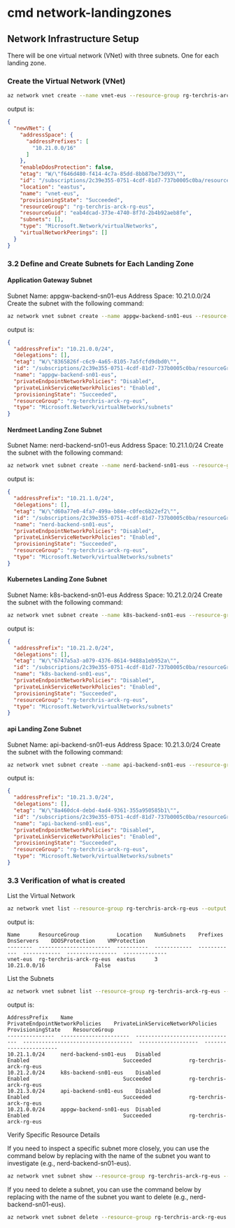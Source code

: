 # cmd network-landingzones

## Network Infrastructure Setup

There will be one virtual network (VNet) with three subnets. One for each landing zone.

### Create the Virtual Network (VNet)

```bash
az network vnet create --name vnet-eus --resource-group rg-terchris-arck-rg-eus --location eastus --address-prefix 10.21.0.0/16
```

output is:

```json
{
  "newVNet": {
    "addressSpace": {
      "addressPrefixes": [
        "10.21.0.0/16"
      ]
    },
    "enableDdosProtection": false,
    "etag": "W/\"f646d480-f414-4c7a-85dd-8bb87be73d93\"",
    "id": "/subscriptions/2c39e355-0751-4cdf-81d7-737b0005c0ba/resourceGroups/rg-terchris-arck-rg-eus/providers/Microsoft.Network/virtualNetworks/vnet-eus",
    "location": "eastus",
    "name": "vnet-eus",
    "provisioningState": "Succeeded",
    "resourceGroup": "rg-terchris-arck-rg-eus",
    "resourceGuid": "eab4dcad-373e-4740-8f7d-2b4b92aeb8fe",
    "subnets": [],
    "type": "Microsoft.Network/virtualNetworks",
    "virtualNetworkPeerings": []
  }
}
```

### 3.2 Define and Create Subnets for Each Landing Zone

#### Application Gateway Subnet

Subnet Name: appgw-backend-sn01-eus
Address Space: 10.21.0.0/24
Create the subnet with the following command:

```bash
az network vnet subnet create --name appgw-backend-sn01-eus --resource-group rg-terchris-arck-rg-eus --vnet-name vnet-eus --address-prefix 10.21.0.0/24
```


output is:

```json
{
  "addressPrefix": "10.21.0.0/24",
  "delegations": [],
  "etag": "W/\"8365826f-c6c9-4a65-8105-7a5fcfd9dbd0\"",
  "id": "/subscriptions/2c39e355-0751-4cdf-81d7-737b0005c0ba/resourceGroups/rg-terchris-arck-rg-eus/providers/Microsoft.Network/virtualNetworks/vnet-eus/subnets/appgw-backend-sn01-eus",
  "name": "appgw-backend-sn01-eus",
  "privateEndpointNetworkPolicies": "Disabled",
  "privateLinkServiceNetworkPolicies": "Enabled",
  "provisioningState": "Succeeded",
  "resourceGroup": "rg-terchris-arck-rg-eus",
  "type": "Microsoft.Network/virtualNetworks/subnets"
}
```

#### Nerdmeet Landing Zone Subnet

Subnet Name: nerd-backend-sn01-eus
Address Space: 10.21.1.0/24
Create the subnet with the following command:

```bash
az network vnet subnet create --name nerd-backend-sn01-eus --resource-group rg-terchris-arck-rg-eus --vnet-name vnet-eus --address-prefix 10.21.1.0/24
```

output is:

```json
{
  "addressPrefix": "10.21.1.0/24",
  "delegations": [],
  "etag": "W/\"d60a77e0-4fa7-499a-b84e-c0fec6b22ef2\"",
  "id": "/subscriptions/2c39e355-0751-4cdf-81d7-737b0005c0ba/resourceGroups/rg-terchris-arck-rg-eus/providers/Microsoft.Network/virtualNetworks/vnet-eus/subnets/nerd-backend-sn01-eus",
  "name": "nerd-backend-sn01-eus",
  "privateEndpointNetworkPolicies": "Disabled",
  "privateLinkServiceNetworkPolicies": "Enabled",
  "provisioningState": "Succeeded",
  "resourceGroup": "rg-terchris-arck-rg-eus",
  "type": "Microsoft.Network/virtualNetworks/subnets"
}
```

#### Kubernetes Landing Zone Subnet

Subnet Name: k8s-backend-sn01-eus
Address Space: 10.21.2.0/24
Create the subnet with the following command:

```bash
az network vnet subnet create --name k8s-backend-sn01-eus --resource-group rg-terchris-arck-rg-eus --vnet-name vnet-eus --address-prefix 10.21.2.0/24
```

output is:

```json
{
  "addressPrefix": "10.21.2.0/24",
  "delegations": [],
  "etag": "W/\"6747a5a3-a079-4376-8614-9488a1eb952a\"",
  "id": "/subscriptions/2c39e355-0751-4cdf-81d7-737b0005c0ba/resourceGroups/rg-terchris-arck-rg-eus/providers/Microsoft.Network/virtualNetworks/vnet-eus/subnets/k8s-backend-sn01-eus",
  "name": "k8s-backend-sn01-eus",
  "privateEndpointNetworkPolicies": "Disabled",
  "privateLinkServiceNetworkPolicies": "Enabled",
  "provisioningState": "Succeeded",
  "resourceGroup": "rg-terchris-arck-rg-eus",
  "type": "Microsoft.Network/virtualNetworks/subnets"
}
```

#### api Landing Zone Subnet

Subnet Name: api-backend-sn01-eus
Address Space: 10.21.3.0/24
Create the subnet with the following command:

```bash
az network vnet subnet create --name api-backend-sn01-eus --resource-group rg-terchris-arck-rg-eus --vnet-name vnet-eus --address-prefix 10.21.3.0/24
```

output is:

```json
{
  "addressPrefix": "10.21.3.0/24",
  "delegations": [],
  "etag": "W/\"8a460dc4-debd-4ad4-9361-355a950585b1\"",
  "id": "/subscriptions/2c39e355-0751-4cdf-81d7-737b0005c0ba/resourceGroups/rg-terchris-arck-rg-eus/providers/Microsoft.Network/virtualNetworks/vnet-eus/subnets/api-backend-sn01-eus",
  "name": "api-backend-sn01-eus",
  "privateEndpointNetworkPolicies": "Disabled",
  "privateLinkServiceNetworkPolicies": "Enabled",
  "provisioningState": "Succeeded",
  "resourceGroup": "rg-terchris-arck-rg-eus",
  "type": "Microsoft.Network/virtualNetworks/subnets"
}
```



### 3.3 Verification of what is created

List the Virtual Network

```bash
az network vnet list --resource-group rg-terchris-arck-rg-eus --output table
```

output is:

```text
Name      ResourceGroup            Location    NumSubnets    Prefixes      DnsServers    DDOSProtection    VMProtection
--------  -----------------------  ----------  ------------  ------------  ------------  ----------------  --------------
vnet-eus  rg-terchris-arck-rg-eus  eastus      3             10.21.0.0/16                False
```

List the Subnets

```bash
az network vnet subnet list --resource-group rg-terchris-arck-rg-eus --vnet-name vnet-eus --output table
```

output is:

```text
AddressPrefix    Name                    PrivateEndpointNetworkPolicies    PrivateLinkServiceNetworkPolicies    ProvisioningState    ResourceGroup
---------------  ----------------------  --------------------------------  -----------------------------------  -------------------  -----------------------
10.21.1.0/24     nerd-backend-sn01-eus   Disabled                          Enabled                              Succeeded            rg-terchris-arck-rg-eus
10.21.2.0/24     k8s-backend-sn01-eus    Disabled                          Enabled                              Succeeded            rg-terchris-arck-rg-eus
10.21.3.0/24     api-backend-sn01-eus    Disabled                          Enabled                              Succeeded            rg-terchris-arck-rg-eus
10.21.0.0/24     appgw-backend-sn01-eus  Disabled                          Enabled                              Succeeded            rg-terchris-arck-rg-eus
```

Verify Specific Resource Details

If you need to inspect a specific subnet more closely, you can use the command below by replacing <subnet-name> with the name of the subnet you want to investigate (e.g., nerd-backend-sn01-eus).

```bash
az network vnet subnet show --resource-group rg-terchris-arck-rg-eus --vnet-name vnet-eus --name <subnet-name>
```

If you need to delete a subnet, you can use the command below by replacing <subnet-name> with the name of the subnet you want to delete (e.g., nerd-backend-sn01-eus).

```bash
az network vnet subnet delete --resource-group rg-terchris-arck-rg-eus --vnet-name vnet-eus --name <subnet-name>
```
